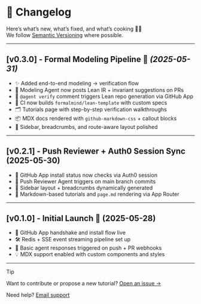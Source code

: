 # 🧾 Changelog

Here’s what’s new, what’s fixed, and what’s cooking 🧠🔥  
We follow [Semantic Versioning](https://semver.org/) where possible.

---

## [v0.3.0] - Formal Modeling Pipeline 🚀 _(2025-05-31)_

- ✨ Added end-to-end modeling → verification flow
- 🧠 Modeling Agent now posts Lean IR + invariant suggestions on PRs
- 🧪 `@agent verify` comment triggers Lean repo generation via GitHub App
- 🔁 CI now builds `formalmind/lean-template` with custom specs
- 🗂️ Tutorials page with step-by-step verification walkthroughs
- 📦 MDX docs rendered with `github-markdown-css` + callout blocks
- 🧵 Sidebar, breadcrumbs, and route-aware layout polished

---

## [v0.2.1] - Push Reviewer + Auth0 Session Sync (2025-05-30)

- 🔐 GitHub App install status now checks via Auth0 session
- 💬 Push Reviewer Agent triggers on main branch commits
- 🧱 Sidebar layout + breadcrumbs dynamically generated
- 🧪 Markdown-based tutorials and `page.md` rendering via App Router

---

## [v0.1.0] - Initial Launch 🐣 (2025-05-28)

- 🌱 GitHub App handshake and install flow live
- 🛠️ Redis + SSE event streaming pipeline set up
- 🤖 Basic agent responses triggered on push + PR webhooks
- 💡 MDX support enabled with custom components and styles

---

> [!TIP]
> Want to contribute or propose a new tutorial? [Open an issue →](https://github.com/formalmind/formalmind/issues)

Need help? [Email support](mailto:formalmindai@gmail.com)
